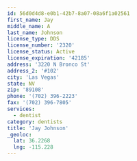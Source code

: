 ```yaml
---
id: 56d0d4d8-e0b1-42b7-8a07-08a6f1a02561
first_name: Jay
middle_name: A
last_name: Johnson
license_type: DDS
license_number: '2320'
license_status: Active
license_expiration: '42185'
address: '3220 N Bronco St'
address_2: '#102'
city: 'Las Vegas'
state: NV
zip: '89108'
phone: '(702) 396-2223'
fax: '(702) 396-7805'
services:
  - dentist
category: dentists
title: 'Jay Johnson'
_geoloc:
  lat: 36.2268
  lng: -115.228
---
```

